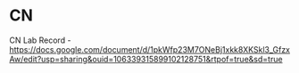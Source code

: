 # CN

CN Lab Record - https://docs.google.com/document/d/1pkWfp23M7ONeBj1xkk8XKSkl3_GfzxAw/edit?usp=sharing&ouid=106339315899102128751&rtpof=true&sd=true
